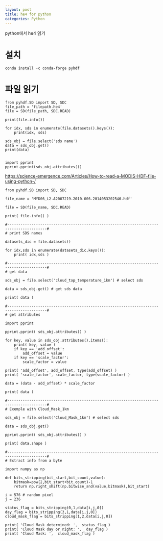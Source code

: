 ```yaml
---
layout: post
title: he4 for python
categories: Python
---
```


python에서 he4 읽기

# 설치

    conda install -c conda-forge pyhdf

# 파일 읽기

    from pyhdf.SD import SD, SDC
    file_path = 'filepath.he4'
    file = SD(file_path, SDC.READ)
    
    print(file.info())
    
    for idx, sds in enumerate(file.datasets().keys()):
        print(idx, sds)
        
    sds_obj = file.select('sds name')
    data = sds_obj.get()
    print(data)
    
    
    import pprint
    pprint.pprint(sds_obj.attributes())
    
    
    
https://science-emergence.com/Articles/How-to-read-a-MODIS-HDF-file-using-python-/

```
from pyhdf.SD import SD, SDC

file_name = 'MYD06_L2.A2007219.2010.006.2014053202546.hdf'

file = SD(file_name, SDC.READ)

print( file.info() )

#----------------------------------------------------------------------------------------#
# print SDS names

datasets_dic = file.datasets()

for idx,sds in enumerate(datasets_dic.keys()):
    print( idx,sds )

#----------------------------------------------------------------------------------------#
# get data

sds_obj = file.select('cloud_top_temperature_1km') # select sds

data = sds_obj.get() # get sds data

print( data )

#----------------------------------------------------------------------------------------#
# get attributes

import pprint

pprint.pprint( sds_obj.attributes() )

for key, value in sds_obj.attributes().items():
    print( key, value )
    if key == 'add_offset':
        add_offset = value  
    if key == 'scale_factor':
        scale_factor = value

print( 'add_offset', add_offset, type(add_offset) )
print( 'scale_factor', scale_factor, type(scale_factor) )

data = (data - add_offset) * scale_factor

print( data )

#----------------------------------------------------------------------------------------#
# Exemple with Cloud_Mask_1km

sds_obj = file.select('Cloud_Mask_1km') # select sds

data = sds_obj.get()

pprint.pprint( sds_obj.attributes() )

print( data.shape )

#----------------------------------------------------------------------------------------#
# Extract info from a byte

import numpy as np

def bits_stripping(bit_start,bit_count,value):
    bitmask=pow(2,bit_start+bit_count)-1
    return np.right_shift(np.bitwise_and(value,bitmask),bit_start)

i = 576 # random pixel
j = 236

status_flag = bits_stripping(0,1,data[i,j,0]) 
day_flag = bits_stripping(3,1,data[i,j,0]) 
cloud_mask_flag = bits_stripping(1,2,data[i,j,0])

print( 'Cloud Mask determined: ',  status_flag )
print( 'Cloud Mask day or night: ',  day_flag )
print( 'Cloud Mask: ',  cloud_mask_flag )
```

